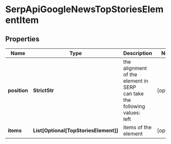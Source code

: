 # SerpApiGoogleNewsTopStoriesElementItem


## Properties

| Name | Type | Description | Notes |
|------------ | ------------- | ------------- | -------------|
**position** | **StrictStr** | the alignment of the element in SERP<br>can take the following values:<br>left |[optional]|
**items** | **List[Optional[TopStoriesElement]]** | items of the element |[optional]|